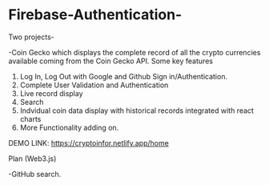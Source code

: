 # Firebase-Authentication- 
Two projects- 

-Coin Gecko which displays the complete record of all the crypto currencies available coming from the Coin Gecko API.
Some key features
1) Log In, Log Out with Google and Github Sign in/Authentication. 
2) Complete User Validation and Authentication
3) Live record display
4) Search
5) Indvidual coin data display with historical records integrated with react charts
6) More Functionality adding on.

DEMO LINK: https://cryptoinfor.netlify.app/home


Plan (Web3.js)



-GitHub search. 
